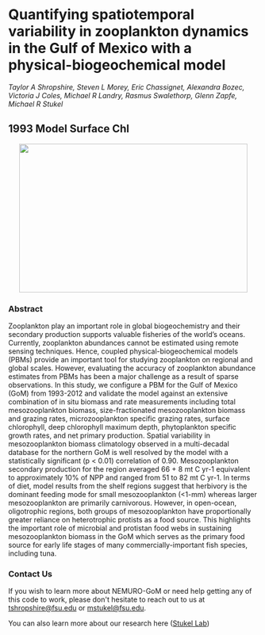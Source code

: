 # Quantifying spatiotemporal variability in zooplankton dynamics in the Gulf of Mexico with a physical-biogeochemical model

_Taylor A Shropshire, Steven L Morey, Eric Chassignet, Alexandra Bozec, Victoria J Coles, Michael R Landry, Rasmus Swalethorp, Glenn Zapfe, Michael R Stukel_

## 1993 Model Surface Chl
  
<p align="center">
  <img width="460" height="300" src="Figures/1993_simulated_surf_chl.gif">
</p>

### Abstract
 Zooplankton play an important role in global biogeochemistry and their secondary production supports valuable fisheries of the world’s oceans. Currently, zooplankton abundances cannot be estimated using remote sensing techniques. Hence, coupled physical-biogeochemical models (PBMs) provide an important tool for studying zooplankton on regional and global scales. However, evaluating the accuracy of zooplankton abundance estimates from PBMs has been a major challenge as a result of sparse observations. In this study, we configure a PBM for the Gulf of Mexico (GoM) from 1993-2012 and validate the model against an extensive combination of in situ biomass and rate measurements including total mesozooplankton biomass, size-fractionated mesozooplankton biomass and grazing rates, microzooplankton specific grazing rates, surface chlorophyll, deep chlorophyll maximum depth, phytoplankton specific growth rates, and net primary production. Spatial variability in mesozooplankton biomass climatology observed in a multi-decadal database for the northern GoM is well resolved by the model with a statistically significant (p < 0.01) correlation of 0.90.  Mesozooplankton secondary production for the region averaged 66 + 8 mt C yr-1 equivalent to approximately 10% of NPP and ranged from 51 to 82 mt C yr-1. In terms of diet, model results from the shelf regions suggest that herbivory is the dominant feeding mode for small mesozooplankton (<1-mm) whereas larger mesozooplankton are primarily carnivorous.  However, in open-ocean, oligotrophic regions, both groups of mesozooplankton have proportionally greater reliance on heterotrophic protists as a food source.  This highlights the important role of microbial and protistan food webs in sustaining mesozooplankton biomass in the GoM which serves as the primary food source for early life stages of many commercially-important fish species, including tuna.


### Contact Us
If you wish to learn more about NEMURO-GoM or need help getting any of this code to work, please don't hesitate to reach out to us at tshropshire@fsu.edu or mstukel@fsu.edu. 

You can also learn more about our research here ([Stukel Lab](<http://myweb.fsu.edu/mstukel/>)) 
